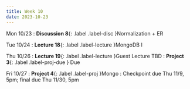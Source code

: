 ```yaml
---
title: Week 10
date: 2023-10-23
---
```


Mon 10/23
: **Discussion 8**{: .label .label-disc }Normalization + ER

Tue 10/24
: **Lecture 18**{: .label .label-lecture }MongoDB I

Thu 10/26
: **Lecture 19**{: .label .label-lecture }Guest Lecture TBD
: **Project 3**{: .label .label-proj-due } Due

Fri 10/27
: **Project 4**{: .label .label-proj }Mongo
  : Checkpoint due Thu 11/9, 5pm; final due Thu 11/30, 5pm
